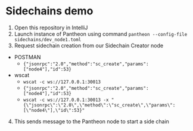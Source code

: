 # Sidechains demo

1. Open this repository in IntelliJ
2. Launch instance of Pantheon using command `pantheon --config-file sidechains/dev_node1.toml`
3. Request sidechain creation from our Sidechain Creator node
  - POSTMAN
    -  `{"jsonrpc":"2.0","method":"sc_create","params":["node4"],"id":53}`
  - wscat
    - `wscat -c ws://127.0.0.1:30013`
    - `{"jsonrpc":"2.0","method":"sc_create","params":["node4"],"id":53}`
    - `wscat -c ws://127.0.0.1:30013 -x "{\"jsonrpc\":\"2.0\",\"method\":\"sc_create\",\"params\":[\"node4\"],\"id\":53}"`
4. This sends message to the Pantheon node to start a side chain